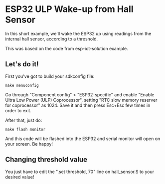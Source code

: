 # ESP32 ULP Wake-up from Hall Sensor

In this short example, we'll wake the ESP32 up using readings from the internal hall sensor, according to a threshold.

This was based on the code from esp-iot-solution example.

## Let's do it!

First you've got to build your sdkconfig file:

```
make menuconfig
```

Go through "Component config" > "ESP32-specific" and enable "Enable Ultra Low Power (ULP) Coprocessor", setting "RTC slow memory reserver for coprocessor" as 1024.
Save it and then press Esc+Esc few times in order to exit.

After that, just do:

```
make flash monitor
```

And this code will be flashed into the ESP32 and serial monitor will open on your screen. Be happy!

## Changing threshold value

You just have to edit the ".set threshold, 70" line on hall_sensor.S to your desired value!